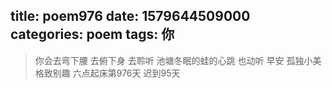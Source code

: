title: poem976
date: 1579644509000
categories: poem
tags: 你
---
> 你会去弯下腰
去俯下身
去聆听
池塘冬眠的蛙的心跳
也动听
早安
孤独小美
格致别趣
六点起床第976天 迟到95天